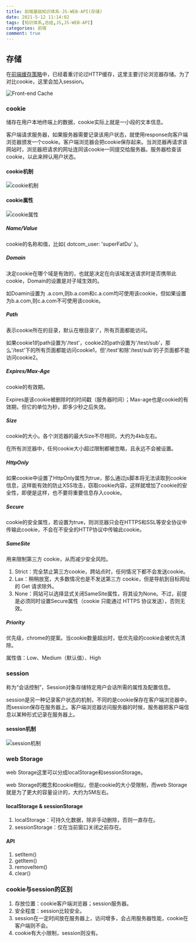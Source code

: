 ```yaml
---
title: 前端基础知识体系-JS-WEB-API(存储)
date: 2021-5-12 11:14:02
tags: [知识体系,总结,JS,JS-WEB-API]
categories: 前端
comment: true
---
```


## 存储

在[前端缓存策略](https://www.duchengwu.top/2021/02/12/前端缓存策略/)中，已经着重讨论过HTTP缓存，这里主要讨论浏览器存储。为了对比cookie，这里会加入session。

![Front-end Cache](https://cdn.jsdelivr.net/gh/superFatDu/blogPics@main/20210427/前端缓存策略.5j8tmy109680.svg)

### cookie

储存在用户本地终端上的数据，cookie实际上就是一小段的文本信息。

客户端请求服务器，如果服务器需要记录该用户状态，就使用response向客户端浏览器颁发一个cookie。客户端浏览器会把cookie保存起来。当浏览器再请求该网站时，浏览器把请求的网址连同该cookie一同提交给服务器。服务器检查该cookie，以此来辨认用户状态。

#### cookie机制

![cookie机制](https://cdn.jsdelivr.net/gh/superFatDu/blogPics@main/20210517/cookie机制.6zmb6ee1bow0.jpg)

#### cookie属性

![cookie属性](https://cdn.jsdelivr.net/gh/superFatDu/blogPics@main/20210517/cookie属性.4gj2cmj3t0q0.png)

##### Name/Value

cookie的名称和值，比如{ dotcom_user: 'superFatDu' }。

##### Domain

决定cookie在哪个域是有效的，也就是决定在向该域发送请求时是否携带此cookie，Domain的设置是对子域生效的。

如Doamin设置为 .a.com,则b.a.com和c.a.com均可使用该cookie，但如果设置为b.a.com,则c.a.com不可使用该cookie。

##### Path

表示cookie所在的目录，默认在根目录'/'，所有页面都能访问。

如果cookie1的path设置为'/test'，cookie2的path设置为'/test/sub'，那么'/test'下的所有页面都能访问cookie1，但'/test'和除'/test/sub'的子页面都不能访问cookie2。

##### Expires/Max-Age

cookie的有效期。

Expires是该cookie被删除时的时间戳（服务器时间）；Max-age也是cookie的有效期，但它的单位为秒，即多少秒之后失效。

##### Size

cookie的大小。各个浏览器的最大Size不尽相同，大约为4kb左右。

在所有浏览器中，任何cookie大小超过限制都被忽略，且永远不会被设置。

##### HttpOnly

如果cookie中设置了HttpOnly属性为true，那么通过js脚本将无法读取到cookie信息，这样能有效的防止XSS攻击，窃取cookie内容，这样就增加了cookie的安全性，即便是这样，也不要将重要信息存入cookie。

##### Secure

cookie的安全属性，若设置为true，则浏览器只会在HTTPS和SSL等安全协议中传输此cookie，不会在不安全的HTTP协议中传输此cookie。

##### SameSite

用来限制第三方 cookie，从而减少安全风险。

1. Strict：完全禁止第三方cookie，跨站点时，任何情况下都不会发送cookie。
2. Lax：稍稍放宽，大多数情况也是不发送第三方 cookie，但是导航到目标网址的 Get 请求除外。
3. None：网站可以选择显式关闭SameSite属性，将其设为None。不过，前提是必须同时设置Secure属性（cookie 只能通过 HTTPS 协议发送），否则无效。

##### Priority

优先级，chrome的提案。当cookie数量超出时，低优先级的cookie会被优先清除。

属性值：Low、Medium（默认值）、High

### session

称为“会话控制”，Session对象存储特定用户会话所需的属性及配置信息。

session是另一种记录客户状态的机制，不同的是cookie保存在客户端浏览器中，而session保存在服务器上。客户端浏览器访问服务器的时候，服务器把客户端信息以某种形式记录在服务器上。

#### session机制

![session机制](https://cdn.jsdelivr.net/gh/superFatDu/blogPics@main/20210517/session机制.w0xik787i0w.jpg)

### web Storage

web Storage这里可以分成localStorage和sessionStorage。

web Storage的概念和cookie相似，但是cookie的大小受限制，而web Storage就是为了更大的容量设计的，大约为5M左右。

#### localStorage & sessionStorage

1. localStorage：可持久化数据，除非手动删除，否则一直存在。
2. sessionStorage：仅在当前窗口关闭之前存在。

#### API

1. setItem()
2. getItem()
3. removeItem()
4. clear()

### cookie与session的区别

1. 存放位置：cookie客户端浏览器；session服务器。
2. 安全程度：session比较安全。
3. session在一定时间放在服务器上，访问增多，会占用服务器性能，cookie在客户端则不会。
4. cookie有大小限制，session则没有。
